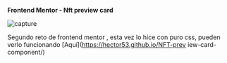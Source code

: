 **Frontend Mentor - Nft preview card**

![capture](https://i.postimg.cc/qqvpRzwN/capture.jpg)

Segundo reto de frontend mentor , esta vez lo hice con puro css, pueden verlo funcionando [Aquí](https://hector53.github.io/NFT-prev
iew-card-component/)
